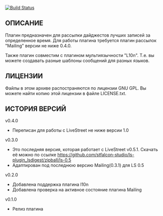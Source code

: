 [![Build Status](https://travis-ci.org/stfalcon-studio/ls-plugin_lsdigest.png?branch=master)](https://travis-ci.org/stfalcon-studio/ls-plugin_lsdigest)

ОПИСАНИЕ
--------

Плагин предназначен для рассылки дайджестов лучших записей за определенное время.
Для работы плагина требуется плагин рассылок "Mailing" версии не ниже 0.4.0.

Также плагин совместим с плагином мультиязычности "L10n". Т.е. вы можете создавать 
разные шаблоны сообщений для разных языков.


ЛИЦЕНЗИИ
-------

Файлы в этом архиве распостраняются по лицензии GNU GPL. Вы можете найти копию
этой лицензии в файле LICENSE.txt.


ИСТОРИЯ ВЕРСИЙ
--------------
v0.4.0
- Переписан для работы с LiveStreet не ниже версии 1.0

v0.3.0
- Это последняя версия, которая работает с LiveStreet v0.5.1. Скачать её можно по ссылке  https://github.com/stfalcon-studio/ls-plugin_lsdigest/zipball/ls-0.5
- Адаптирован под последнюю версию Mailing(0.3.1) для LS 0.5

v0.2.0
- Добавлена поддержка плагина l10n
- Добавлена проверка на активное состояние плагина Mailing

v0.1.0
- Релиз плагина
